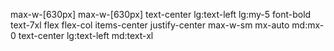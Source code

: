 max-w-[630px]
max-w-[630px] text-center lg:text-left lg:my-5 font-bold text-7xl flex flex-col items-center justify-center
max-w-sm mx-auto md:mx-0 text-center lg:text-left md:text-xl
